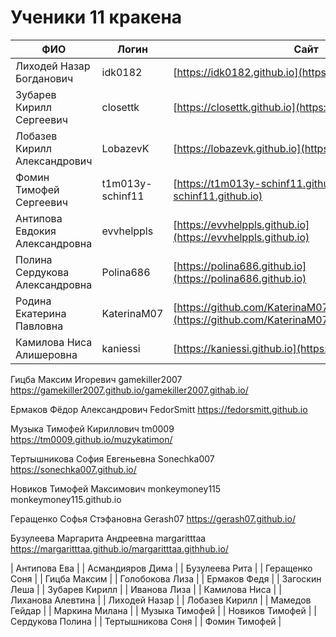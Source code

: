 # Ученики 11 кракена

| ФИО                             | Логин            | Сайт                                                 | Почта РешуЕГЭ         |
|---------------------------------|------------------|------------------------------------------------------|-----------------------|
| Лиходей Назар   Богданович      | idk0182          | [https://idk0182.github.io](https://idk0182.github.io)                            | nazar_csi@mail.ru     |
| Зубарев Кирилл Сергеевич        | closettk         | [https://closettk.github.io](https://closettk.github.io)                           | faketaggle@gmail.com  |
| Лобазев Кирилл Александрович    | LobazevK         | [https://lobazevk.github.io](https://lobazevk.github.io)                           |                       |
| Фомин Тимофей Сергеевич         | t1m013y-schinf11 | [https://t1m013y-schinf11.github.io](https://t1m013y-schinf11.github.io)                  | t1m01y80m1n@gmail.com |
| Антипова Евдокия Александровна  | evvhelppls       | [https://evvhelppls.github.io](https://evvhelppls.github.io)                        |                       |
| Полина Сердукова Александровна  | Polina686        | [https://polina686.github.io](https://polina686.github.io)                          |                       |
| Родина Екатерина Павловна       | KaterinaM07      | [https://github.com/KaterinaM07/katerinam07.github.io](https://github.com/KaterinaM07/katerinam07.github.io) |                       |
| Камилова Ниса Алишеровна        | kaniessi         | [https://kaniessi.github.io](https://kaniessi.github.io)                           |                       |

Гицба Максим Игоревич 
gamekiller2007
https://gamekiller2007.github.io/gamekiller2007.githab.io/

Ермаков Фёдор Александрович
FedorSmitt
https://fedorsmitt.github.io

Музыка Тимофей Кириллович
tm0009
https://tm0009.github.io/muzykatimon/

Тертышникова София Евгеньевна
Sonechka007
https://sonechka007.github.io/

Новиков Тимофей Максимович 
monkeymoney115 
monkeymoney115.github.io

Геращенко Софья Стэфановна
Gerash07
https://gerash07.github.io/

Бузулеева Маргарита Андреевна
margaritttaa
https://margaritttaa.github.io/margaritttaa.githhub.io/

| Антипова Ева          |
| Асмандияров Дима      |
| Бузулеева Рита        |
| Геращенко Соня        |
| Гицба Максим          |
| Голобокова Лиза       |
| Ермаков Федя          |
| Загоскин Леша         |
| Зубарев Кирилл        |
| Иванова Лиза          |
| Камилова Ниса         |
| Лиханова Алевтина     |
| Лиходей Назар         |
| Лобазев Кирилл        |
| Мамедов Гейдар        |
| Маркина Милана        |
| Музыка Тимофей        |
| Новиков Тимофей       |
| Сердукова Полина      |
| Тертышникова Соня     |
| Фомин Тимофей         |